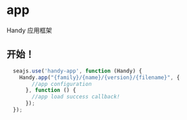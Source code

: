 app
===

Handy 应用框架

## 开始！

```javascript
  seajs.use('handy-app', function (Handy) {
    Handy.app("{family}/{name}/{version}/{filename}", {
        //app configuration
      }, function () {
        //app load success callback!
      });
  });
```

